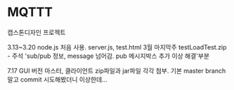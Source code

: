 # MQTTT
캡스톤디자인 프로젝트

3.13~3.20 node.js 처음 사용. server.js, test.html
3월 마지막주 testLoadTest.zip - 주석 'sub/pub 정보, message 넘어감. pub 메시지박스 추가 이상 해결'부분

7.17 GUI 버전 마스터, 클라이언트 zip파일과 jar파일 각각 첨부. 기본 master branch말고 commit 시도해봤더니 이상한데...
